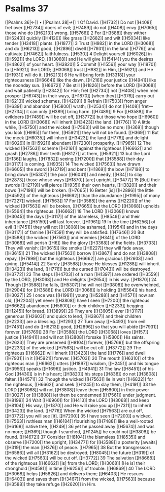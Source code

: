 # Psalms 37
[[Psalms 36|←]] • [[Psalms 38|→]]
1 Of David. [[H1732]] Do not [[H408]] fret over [[H2734]] doers of evil; [[H7489]] do not [[H408]] envy [[H7065]] those who do [[H6213]] wrong. [[H5766]] 
2 For [[H3588]] they wither [[H5243]] quickly [[H4120]] like grass [[H2682]] and wilt [[H5034]] like tender [[H3418]] plants. [[H1877]] 
3 Trust [[H982]] in the LORD [[H3068]] and do [[H6213]] good; [[H2896]] dwell [[H7931]] in the land [[H776]] and cultivate [[H7462]] faithfulness. [[H530]] 
4 Delight yourself [[H6026]] in [[H5921]] the LORD, [[H3068]] and He will give [[H5414]] you  the desires [[H4862]] of your heart. [[H3820]] 
5 Commit [[H1556]] your way [[H1870]] to [[H5921]] the LORD; [[H3068]] trust [[H982]] in Him, [[H5921]] and He [[H1931]] will do it. [[H6213]] 
6 He will bring forth [[H3318]] your righteousness [[H6664]] like the dawn, [[H216]] your justice [[H4941]] like the noonday sun. [[H6672]] 
7 Be still [[H1826]] before the LORD [[H3068]] and wait patiently [[H2342]] for Him;  fret [[H2734]] not [[H408]] when men prosper [[H6743]] in their ways, [[H1870]] [when they] [[H376]] carry out [[H6213]] wicked schemes. [[H4209]] 
8 Refrain [[H7503]] from anger [[H639]] and abandon [[H5800]] wrath; [[H2534]] do not [[H408]] fret— [[H2734]] it can only [[H389]] bring harm. [[H7489]] 
9 For [[H3588]] the evildoers [[H7489]] will be cut off, [[H3772]] but those who hope [[H6960]] in the LORD [[H3068]] will inherit [[H3423]] the land. [[H776]] 
10 A little while, [[H5750]] and the wicked [[H7563]] will be no more; [[H369]] though you look [[H995]] for them, [[H5921]] they will not be found. [[H369]] 
11 But the meek [[H6035]] will inherit [[H3423]] the land [[H776]] and delight [[H6026]] in [[H5921]] abundant [[H7230]] prosperity. [[H7965]] 
12 The wicked [[H7563]] scheme [[H2161]] against the righteous [[H6662]] and gnash [[H2786]] their teeth [[H8127]] at them, [[H5921]] 
13 but the Lord [[H136]] laughs, [[H7832]] seeing [[H7200]] that [[H3588]] their day [[H3117]] is coming. [[H935]] 
14 The wicked [[H7563]] have drawn [[H6605]] the sword [[H2719]] and bent [[H1869]] the bow [[H7198]] to bring down [[H5307]] the poor [[H6041]] and needy, [[H34]] to slay [[H2873]] those whose ways [[H1870]] [are] upright. [[H3477]] 
15 [But] their swords [[H2719]] will pierce [[H935]] their own hearts, [[H3820]] and their bows [[H7198]] will be broken. [[H7665]] 
16 Better [is] [[H2896]] the little [[H4592]] of the righteous [[H6662]] than the abundance [[H1995]] of many [[H7227]] wicked. [[H7563]] 
17 For [[H3588]] the arms [[H2220]] of the wicked [[H7563]] will be broken, [[H7665]] but the LORD [[H3068]] upholds [[H5564]] the righteous. [[H6662]] 
18 The LORD [[H3068]] knows [[H3045]] the days [[H3117]] of the blameless, [[H8549]] and their inheritance [[H5159]] will last forever. [[H1961]] 
19 In the time [[H6256]] of evil [[H7451]] they will not [[H3808]] be ashamed, [[H954]] and in the days [[H3117]] of famine [[H7459]] they will be satisfied. [[H7646]] 
20 But [[H3588]] the wicked [[H7563]] and enemies [[H341]] of the LORD [[H3068]] will perish [[H6]] like the glory [[H3368]] of the fields. [[H3733]] They will vanish; [[H3615]] like smoke [[H6227]] they will fade away. [[H3615]] 
21 The wicked [[H7563]] borrow [[H3867]] and do not [[H3808]] repay, [[H7999]] but the righteous [[H6662]] are gracious [[H2603]] and giving. [[H5414]] 
22 Surely [[H3588]] those He blesses [[H1288]] will inherit [[H3423]] the land, [[H776]] but the cursed [[H7043]] will be destroyed. [[H3772]] 
23 The steps [[H4703]] of a man [[H1397]] are ordered [[H3559]] by the LORD, [[H3068]] and He delights [[H2654]] in his way. [[H1870]] 
24 Though [[H3588]] he falls, [[H5307]] he will not [[H3808]] be overwhelmed, [[H2904]] for [[H3588]] the LORD [[H3068]] is holding [[H5564]] his hand. [[H3027]] 
25 I once was [[H1961]] young [[H5288]] and [[H1571]] now am old, [[H2204]] yet never [[H3808]] have I seen [[H7200]] the righteous [[H6662]] abandoned [[H5800]] or their children [[H2233]] begging [[H1245]] for bread. [[H3899]] 
26 They are [[H3605]] ever [[H3117]] generous [[H2603]] and quick to lend, [[H3867]] and their children [[H2233]] are a blessing. [[H1293]] 
27 Turn away [[H5493]] from evil [[H7451]] and do [[H6213]] good, [[H2896]] so that you will abide [[H7931]] forever. [[H5769]] 
28 For [[H3588]] the LORD [[H3068]] loves [[H157]] justice [[H4941]] and will not [[H3808]] forsake [[H5800]] His saints. [[H2623]] They are preserved [[H8104]] forever, [[H5769]] but the offspring [[H2233]] of the wicked [[H7563]] will be cut off. [[H3772]] 
29 The righteous [[H6662]] will inherit [[H3423]] the land [[H776]] and dwell [[H7931]] in it [[H5921]] forever. [[H5703]] 
30 The mouth [[H6310]] of the righteous man [[H6662]] utters [[H1897]] wisdom, [[H2451]] and his tongue [[H3956]] speaks [[H1696]] justice. [[H4941]] 
31 The law [[H8451]] of his God [[H430]] is in his heart; [[H3820]] his steps [[H838]] do not [[H3808]] falter. [[H4571]] 
32 Though the wicked [[H7563]] lie in wait [[H6822]] for the righteous, [[H6662]] and seek [[H1245]] to slay them, [[H4191]] 
33 the LORD [[H3068]] will not [[H3808]] leave them [[H5800]] in their power [[H3027]] or [[H3808]] let them be condemned [[H7561]] under judgment. [[H8199]] 
34 Wait [[H6960]] for [[H413]] the LORD [[H3068]] and keep [[H8104]] His way, [[H1870]] and He will raise you up [[H7311]] to inherit [[H3423]] the land. [[H776]] When the wicked [[H7563]] are cut off, [[H3772]] you will see [it]. [[H7200]] 
35 I have seen [[H7200]] a wicked, [[H7563]] ruthless man [[H6184]] flourishing [[H7488]] like a well-rooted [[H6168]] native tree, [[H249]] 
36 yet he passed away [[H5674]] and was no more; [[H369]] though I searched, [[H1245]] he could not [[H3808]] be found. [[H4672]] 
37 Consider [[H8104]] the blameless [[H8535]] and observe [[H7200]] the upright, [[H3477]] for [[H3588]] a posterity [awaits] [[H319]] the man [[H376]] of peace. [[H7965]] 
38 But the transgressors [[H6586]] will all [[H3162]] be destroyed; [[H8045]] the future [[H319]] of the wicked [[H7563]] will be cut off. [[H3772]] 
39 The salvation [[H8668]] of the righteous [[H6662]] [is] from the LORD; [[H3068]] [He is] their stronghold [[H4581]] in time [[H6256]] of trouble. [[H6869]] 
40 The LORD [[H3068]] helps [[H5826]] and delivers them; [[H6403]] He rescues [[H6403]] and saves them [[H3467]] from the wicked, [[H7563]] because [[H3588]] they take refuge [[H2620]] in Him.  
